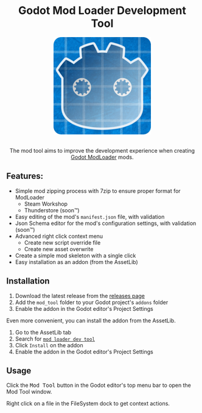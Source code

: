 <div align="center">

# Godot Mod Loader Development Tool

<img alt="Godot Mod Loader Devtool Logo" src="./icon.png" width="256" />

<br />
<br />

The mod tool aims to improve the development experience when creating [Godot ModLoader](https://github.com/GodotModding/godot-mod-loader) mods.

</div>





## Features:
- Simple mod zipping process with 7zip to ensure proper format for ModLoader
    - Steam Workshop
    - Thunderstore (soon™)
- Easy editing of the mod's `manifest.json` file, with validation
- Json Schema editor for the mod's configuration settings, with validation (soon™)
- Advanced right click context menu
    - Create new script override file
    - Create new asset overwrite
- Create a simple mod skeleton with a single click
- Easy installation as an addon (from the AssetLib)


## Installation
1. Download the latest release from the [releases page](https://github.com/GodotModding/godot-mod-tool)
1. Add the `mod_tool` folder to your Godot project's `addons` folder
1. Enable the addon in the Godot editor's Project Settings

Even more convenient, you can install the addon from the AssetLib.
1. Go to the AssetLib tab
1. Search for [`mod loader dev tool`](https://godotengine.org/asset-library/asset?filter=mod+loader+dev+tool)
1. Click `Install` on the addon
1. Enable the addon in the Godot editor's Project Settings


## Usage
Click the <kbd>Mod Tool</kbd> button in the Godot editor's top menu bar to open the Mod Tool window.

Right click on a file in the FileSystem dock to get context actions.
